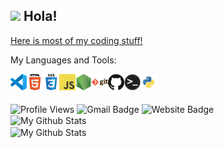 

## <img width="26px" src="https://emoji.gg/assets/emoji/8702_mewtwo.png"> Hola!

<a href="https://github.com/mewvibes/">Here is most of my coding stuff!</a>

My Languages and Tools:

<img align="left" alt="Visual Studio Code" width="26px" src="https://raw.githubusercontent.com/github/explore/80688e429a7d4ef2fca1e82350fe8e3517d3494d/topics/visual-studio-code/visual-studio-code.png" />
<img align="left" alt="HTML5" width="26px" src="https://raw.githubusercontent.com/github/explore/80688e429a7d4ef2fca1e82350fe8e3517d3494d/topics/html/html.png" />
<img align="left" alt="CSS3" width="26px" src="https://raw.githubusercontent.com/github/explore/80688e429a7d4ef2fca1e82350fe8e3517d3494d/topics/css/css.png" />
<img align="left" alt="JavaScript" width="26px" src="https://raw.githubusercontent.com/github/explore/80688e429a7d4ef2fca1e82350fe8e3517d3494d/topics/javascript/javascript.png" />
<img align="left" alt="Node.js" width="26px" src="https://raw.githubusercontent.com/github/explore/80688e429a7d4ef2fca1e82350fe8e3517d3494d/topics/nodejs/nodejs.png" />
<img align="left" alt="Git" width="26px" src="https://raw.githubusercontent.com/github/explore/80688e429a7d4ef2fca1e82350fe8e3517d3494d/topics/git/git.png" />
<img align="left" alt="GitHub" width="26px" src="https://raw.githubusercontent.com/github/explore/78df643247d429f6cc873026c0622819ad797942/topics/github/github.png" />
<img align="left" alt="Terminal" width="26px" src="https://raw.githubusercontent.com/github/explore/80688e429a7d4ef2fca1e82350fe8e3517d3494d/topics/terminal/terminal.png" />
<img align="left" alt="Terminal" width="26px" src="https://raw.githubusercontent.com/github/explore/80688e429a7d4ef2fca1e82350fe8e3517d3494d/topics/python/python.png" />


<br /><br />

![Profile Views](https://komarev.com/ghpvc/?username=doomcow500&color=brightgreen)
![Gmail Badge](https://img.shields.io/badge/-doomcow500-c14438?style=flat&logo=Gmail&logoColor=white&link=mailto:doomcow500@gmail.com)
![Website Badge](https://img.shields.io/badge/-doomcow500.github.io-47CCCC?style=flat&logo=Google-Chrome&logoColor=white&link=https://doomcow500.github.io)
<br />
<img width="250px" align="center" src="https://github-readme-stats.vercel.app/api/top-langs/?username=doomcow500&layout=compact&theme=white" alt="My Github Stats">
<br />
<img width="250px" align="center" src="https://github-readme-stats.vercel.app/api?username=doomcow500&&show_icons=true&theme=white&count_private=true&include_all_commits=true" alt="My Github Stats">
</p>
